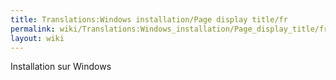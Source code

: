 ```yaml
---
title: Translations:Windows installation/Page display title/fr
permalink: wiki/Translations:Windows_installation/Page_display_title/fr/
layout: wiki
---
```


Installation sur Windows

